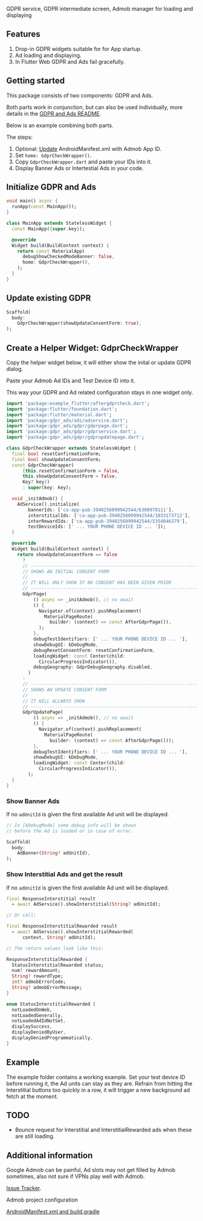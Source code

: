 GDPR service, GDPR intermediate screen, Admob manager for loading and displaying 

## Features

1. Drop-in GDPR widgets suitable for for App startup.
2. Ad loading and displaying.
3. In Flutter Web GDPR and Ads fail gracefully.

## Getting started

This package consists of two components: GDPR and Ads.

Both parts work in conjunction, but can also be used individually, 
more details in the [GDPR and Ads README](README_gdpr_ads.md).

Below is an example combining both parts. 

The steps:

1. Optional: [Update](README_admob.md) AndroidManifest.xml with Admob App ID. 
2. Set `home: GdprCheckWrapper()`.
3. Copy `GdprCheckWrapper.dart` and paste your IDs into it.
4. Display Banner Ads or Intertestial Ads in your code.

## Initialize GDPR and Ads

```dart
void main() async {
  runApp(const MainApp());
}

class MainApp extends StatelessWidget {
  const MainApp({super.key});

  @override
  Widget build(BuildContext context) {
    return const MaterialApp(
      debugShowCheckedModeBanner: false,
      home: GdprCheckWrapper(),
    );
  }
}
```

## Update existing GDPR 

```dart
Scaffold(
  body: 
    GdprCheckWrapper(showUpdateConsentForm: true),
);
```

## Create a Helper Widget: GdprCheckWrapper

Copy the helper widget below, it will either show the inital or update GDPR dialog. 

Paste your Admob Ad IDs and Test Device ID into it.

This way your GDPR and Ad related configuration stays in one widget only.

```dart
import 'package:example_flutter/aftergdprcheck.dart';
import 'package:flutter/foundation.dart';
import 'package:flutter/material.dart';
import 'package:gdpr_ads/ads/adservice.dart';
import 'package:gdpr_ads/gdpr/gdprpage.dart';
import 'package:gdpr_ads/gdpr/gdprservice.dart';
import 'package:gdpr_ads/gdpr/gdprupdatepage.dart';

class GdprCheckWrapper extends StatelessWidget {
  final bool resetConfirmationForm;
  final bool showUpdateConsentForm;
  const GdprCheckWrapper(
      {this.resetConfirmationForm = false,
      this.showUpdateConsentForm = false,
      Key? key})
      : super(key: key);

  void _initAdmob() {
    AdService().initialize(
        bannerIds: ['ca-app-pub-3940256099942544/6300978111'],
        interstitialIds: ['ca-app-pub-3940256099942544/1033173712'],
        interRewardIds: ['ca-app-pub-3940256099942544/5354046379'],
        testDeviceIds: [' ... YOUR PHONE DEVICE ID ... ']);
  }

  @override
  Widget build(BuildContext context) {
    return showUpdateConsentForm == false
      ?
      // ---------------------------------------------------------------
      // SHOWS AN INITIAL CONSENT FORM
      //
      // IT WILL ONLY SHOW IF NO CONSENT HAS BEEN GIVEN PRIOR
      // ---------------------------------------------------------------
      GdprPage(
          () async => _initAdmob(), // no await
          () {
            Navigator.of(context).pushReplacement(
              MaterialPageRoute(
                builder: (context) => const AfterGdprPage()),
            );
          },
          debugTestIdentifiers: [' ... YOUR PHONE DEVICE ID ... '],
          showDebugUI: kDebugMode,
          debugResetConsentForm: resetConfirmationForm,
          loadingWidget: const Center(child: 
            CircularProgressIndicator()),
          debugGeography: GdprDebugGeography.disabled,
        )
      :
      // ---------------------------------------------------------------
      // SHOWS AN UPDATE CONSENT FORM
      //
      // IT WILL ALLWAYS SHOW
      // ---------------------------------------------------------------
      GdprUpdatePage(
          () async => _initAdmob(), // no await
          () {
            Navigator.of(context).pushReplacement(
              MaterialPageRoute(
                builder: (context) => const AfterGdprPage()));
          },
          debugTestIdentifiers: [' ... YOUR PHONE DEVICE ID ... '],
          showDebugUI: kDebugMode,
          loadingWidget: const Center(child: 
            CircularProgressIndicator()),
        );
  }
}
```

### Show Banner Ads

If no `adUnitId` is given the first available Ad unit will be displayed.

```dart
// In [kDebugMode] some debug info will be shown 
// before the Ad is loaded or in case of error.

Scaffold(
  body:
    AdBanner(String? adUnitId),
);
```

### Show Interstitial Ads and get the result

If no `adUnitId` is given the first available Ad unit will be displayed.

```dart
final ResponseInterstitial result 
  = await AdService().showInterstitial(String? adUnitId);

// Or call:

final ResponseInterstitialRewarded result 
  = await AdService().showInterstitialRewarded(
      context, String? adUnitId);

// The return values look like this:

ResponseInterstitialRewarded {
  StatusInterstitialRewarded status;
  num? rewardAmount;
  String? rewardType;
  int? admobErrorCode;
  String? admobErrorMessage;
}

enum StatusInterstitialRewarded {
  notLoadedOnWeb,
  notLoadedGenerally,
  notLoadedAdIdNotSet,
  displaySuccess,
  displayDeniedByUser,
  displayDeniedProgrammatically,
}
```

## Example

The example folder contains a working example. Set your test device ID before running it, the Ad units can stay as they are. Refrain from hitting the Interstitial buttons too quickly in a row, it will trigger a new background ad fetch at the moment. 

## TODO

- Bounce request for Interstitial and InterstitialRewarded ads when these are still loading.

## Additional information

Google Admob can be painful, Ad slots may not get filled by Admob sometimes, also not sure if VPNs play well with Admob.  

[Issue Tracker](https://github.com/xErik/gdpr_ads/issues).

Admob project configuration

[AndroidManifest.xml and build.gradle](README_admob.md)

